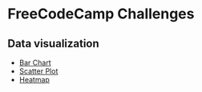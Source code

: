 # FreeCodeCamp Challenges

## Data visualization
- [Bar Chart](./Data%20visualization/Bar%20Chart)
- [Scatter Plot](./Data%20visualization/Scatter%20plot)
- [Heatmap](./Data%20visualization/Heatmap) 
